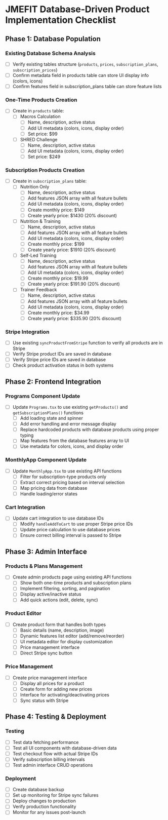 # JMEFIT Database-Driven Product Implementation Checklist

## Phase 1: Database Population

### Existing Database Schema Analysis
- [ ] Verify existing tables structure (`products`, `prices`, `subscription_plans`, `subscription_prices`)
- [ ] Confirm metadata field in products table can store UI display info (colors, icons)
- [ ] Confirm features field in subscription_plans table can store feature lists

### One-Time Products Creation
- [ ] Create in `products` table:
  - [ ] Macros Calculation
    - [ ] Name, description, active status
    - [ ] Add UI metadata (colors, icons, display order)
    - [ ] Set price: $99
  - [ ] SHRED Challenge
    - [ ] Name, description, active status
    - [ ] Add UI metadata (colors, icons, display order)
    - [ ] Set price: $249

### Subscription Products Creation
- [ ] Create in `subscription_plans` table:
  - [ ] Nutrition Only
    - [ ] Name, description, active status
    - [ ] Add features JSON array with all feature bullets
    - [ ] Add UI metadata (colors, icons, display order)
    - [ ] Create monthly price: $149
    - [ ] Create yearly price: $1430 (20% discount)
  - [ ] Nutrition & Training
    - [ ] Name, description, active status
    - [ ] Add features JSON array with all feature bullets
    - [ ] Add UI metadata (colors, icons, display order)
    - [ ] Create monthly price: $199
    - [ ] Create yearly price: $1910 (20% discount)
  - [ ] Self-Led Training
    - [ ] Name, description, active status
    - [ ] Add features JSON array with all feature bullets
    - [ ] Add UI metadata (colors, icons, display order)
    - [ ] Create monthly price: $19.99
    - [ ] Create yearly price: $191.90 (20% discount)
  - [ ] Trainer Feedback
    - [ ] Name, description, active status
    - [ ] Add features JSON array with all feature bullets
    - [ ] Add UI metadata (colors, icons, display order)
    - [ ] Create monthly price: $34.99
    - [ ] Create yearly price: $335.90 (20% discount)

### Stripe Integration
- [ ] Use existing `syncProductFromStripe` function to verify all products are in Stripe
- [ ] Verify Stripe product IDs are saved in database
- [ ] Verify Stripe price IDs are saved in database
- [ ] Check product activation status in both systems

## Phase 2: Frontend Integration

### Programs Component Update
- [ ] Update `Programs.tsx` to use existing `getProducts()` and `getSubscriptionPlans()` functions
  - [ ] Add loading state and spinner
  - [ ] Add error handling and error message display
  - [ ] Replace hardcoded products with database products using proper typing
  - [ ] Map features from the database features array to UI
  - [ ] Use metadata for colors, icons, and display order

### MonthlyApp Component Update
- [ ] Update `MonthlyApp.tsx` to use existing API functions
  - [ ] Filter for subscription-type products only
  - [ ] Extract correct pricing based on interval selection
  - [ ] Map pricing data from database
  - [ ] Handle loading/error states

### Cart Integration
- [ ] Update cart integration to use database IDs
  - [ ] Modify `handleAddToCart` to use proper Stripe price IDs
  - [ ] Update price calculation to use database prices
  - [ ] Ensure correct billing interval is passed to Stripe

## Phase 3: Admin Interface

### Products & Plans Management
- [ ] Create admin products page using existing API functions
  - [ ] Show both one-time products and subscription plans
  - [ ] Implement filtering, sorting, and pagination
  - [ ] Display active/inactive status
  - [ ] Add quick actions (edit, delete, sync)

### Product Editor
- [ ] Create product form that handles both types
  - [ ] Basic details (name, description, image)
  - [ ] Dynamic features list editor (add/remove/reorder)
  - [ ] UI metadata editor for display customization
  - [ ] Price management interface
  - [ ] Direct Stripe sync button

### Price Management
- [ ] Create price management interface
  - [ ] Display all prices for a product
  - [ ] Create form for adding new prices
  - [ ] Interface for activating/deactivating prices
  - [ ] Sync status with Stripe

## Phase 4: Testing & Deployment

### Testing
- [ ] Test data fetching performance
- [ ] Test all UI components with database-driven data
- [ ] Test checkout flow with actual Stripe IDs
- [ ] Verify subscription billing intervals
- [ ] Test admin interface CRUD operations

### Deployment
- [ ] Create database backup
- [ ] Set up monitoring for Stripe sync failures
- [ ] Deploy changes to production
- [ ] Verify production functionality
- [ ] Monitor for any issues post-launch
